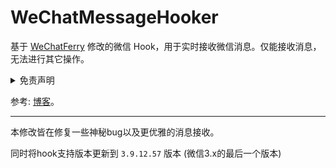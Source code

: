 # WeChatMessageHooker

基于 [WeChatFerry](https://github.com/lich0821/WeChatFerry) 修改的微信 Hook，用于实时接收微信消息。仅能接收消息，无法进行其它操作。

<details>
    <summary>免责声明</summary>
    本项目仅供学习参考、技术研究，请勿用于非法用途。
</details>

参考:
[博客](https://producer.mrxiaom.top/post/wechat-message-hook/)。

---

本修改皆在修复一些神秘bug以及更优雅的消息接收。

同时将hook支持版本更新到 `3.9.12.57` 版本 (微信3.x的最后一个版本)


